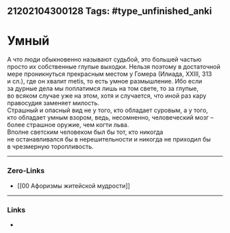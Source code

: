 21202104300128
Tags: #type_unfinished_anki 
---
# Умный

А что люди обыкновенно называют судьбой, это большей частью просто их собственные глупые выходки. Нельзя поэтому в достаточной мере проникнуться прекрасным местом у Гомера (Илиада, XXIII, 313 и сл.), где он хвалит metis, то есть умное размышление. Ибо если за дурные дела мы поплатимся лишь на том свете, то за глупые, во всяком случае уже на этом, хотя и случается, что иной раз кару правосудия заменяет милость.<br>Страшный и опасный вид не у того, кто обладает суровым, а у того, кто обладает умным взором, ведь, несомненно, человеческий мозг – более страшное оружие, чем когти льва.<br>Вполне светским человеком был бы тот, кто никогда не останавливался бы в нерешительности и никогда не приходил бы в чрезмерную торопливость.

---
### Zero-Links
- [[00 Афоризмы житейской мудрости]]
---
### Links
-